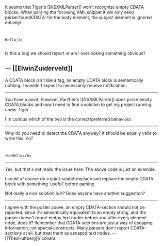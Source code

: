 It seems that Tiger's [[NSXMLParser]] won't recognize empty CDATA blocks.
When parsing the following XML snippet it will only send parser:foundCDATA: for the body element, the subject element is ignored entirely!

<code>
<subject><![CDATA[]]></subject>
<body><![CDATA[<b>Hello</b>]]></body>

</code>

Is this a bug we should report or am I overlooking something obvious?

-- [[ElwinZuiderveld]]
----

A CDATA block isn't like a tag; an empty CDATA block is semantically nothing.  I wouldn't expect to necessarily receive notification.

----
You have a point, however, Panther's [[NSXMLParser]] _does_ parse empty CDATA blocks and now I need to find a solution to get my project running under Tiger.

I'm curious which of the two is the correct/preferred behaviour.

----
Why do you need to detect the CDATA anyway? It should be equally valid to write this, no?

<code>
<subject></subject>
<body>&lt;b&gt;Hello&lt;/b&gt;</body>
</code>

----
Yes, but that's not really the issue here. The above code is just an example.

I could of course do a quick search/replace and replace the empty CDATA block with something 'useful' before parsing.

Not really a nice solution is it? Does anyone have another suggestion?

----

I agree with the poster above, an empty CDATA-section should not be reported, since it's semantically equivalent to an empty string, and the parser doesn't report emtpy text nodes before and after every element node, does it? Remember that CDATA-sections are just a way of escaping information, not special constructs. Many parsers don't report CDATA-sections at all, but treat them as escaped text nodes. --[[TheoHultberg]]/Iconara